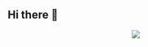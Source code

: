 ## Hi there 👋

<!--
**Yotoha303/Yotoha303** is a ✨ _special_ ✨ repository because its `README.md` (this file) appears on your GitHub profile.

Here are some ideas to get you started:

- 🔭 I’m currently working on ...
- 🌱 I’m currently learning ...
- 👯 I’m looking to collaborate on ...
- 🤔 I’m looking for help with ...
- 💬 Ask me about ...
- 📫 How to reach me: ...
- 😄 Pronouns: ...
- ⚡ Fun fact: ...
-->

<div align="center">
  <img src="https://github-readme-stats.vercel.app/api?username=Yotoha303&show_icons=true&theme=transparent" /> 
</div>

<!--
  Statistics of code that has been committed
<div align="center">
  <img src="https://github-readme-stats.vercel.app/api/top-langs/?username=Yotoha303&layout=compact&langs_count=6&text_color=000&icon_color=fff&theme=graywhite" />
</div>
-->
